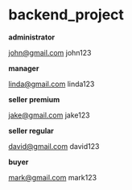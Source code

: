 # backend_project

<b>administrator </b>

john@gmail.com
john123

<b>manager</b>

linda@gmail.com
linda123

<b>seller premium</b>

jake@gmail.com
jake123

<b>seller regular</b>

david@gmail.com
david123

<b>buyer</b>

mark@gmail.com
mark123
